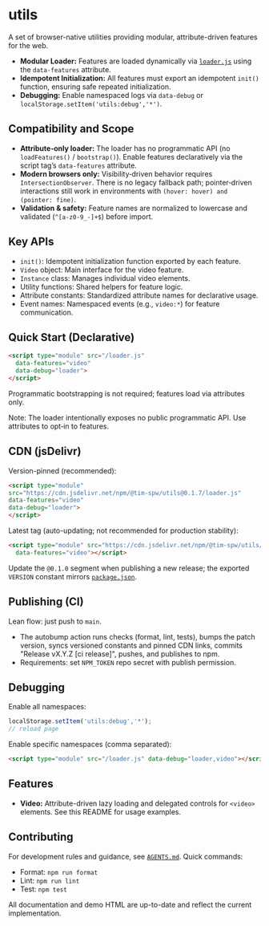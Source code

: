 # utils

A set of browser-native utilities providing modular, attribute-driven features for the web. 

- **Modular Loader:** Features are loaded dynamically via [`loader.js`](loader.js) using the `data-features` attribute.
- **Idempotent Initialization:** All features must export an idempotent `init()` function, ensuring safe repeated initialization.
- **Debugging:** Enable namespaced logs via `data-debug` or `localStorage.setItem('utils:debug','*')`.

## Compatibility and Scope

- **Attribute‑only loader:** The loader has no programmatic API (no `loadFeatures()` / `bootstrap()`). Enable features declaratively via the script tag’s `data-features` attribute.
- **Modern browsers only:** Visibility‑driven behavior requires `IntersectionObserver`. There is no legacy fallback path; pointer‑driven interactions still work in environments with `(hover: hover) and (pointer: fine)`.
- **Validation & safety:** Feature names are normalized to lowercase and validated (`^[a-z0-9_-]+$`) before import.

## Key APIs

- `init()`: Idempotent initialization function exported by each feature.
- `Video` object: Main interface for the video feature.
- `Instance` class: Manages individual video elements.
- Utility functions: Shared helpers for feature logic.
- Attribute constants: Standardized attribute names for declarative usage.
- Event names: Namespaced events (e.g., `video:*`) for feature communication.

## Quick Start (Declarative)

```html
<script type="module" src="/loader.js"
  data-features="video"
  data-debug="loader">
</script>
```

Programmatic bootstrapping is not required; features load via attributes only.

Note: The loader intentionally exposes no public programmatic API. Use attributes to opt‑in to features.

<!-- Package imports not required; loading is attribute-driven only. -->

## CDN (jsDelivr)

Version-pinned (recommended):

```html
<script type="module"
src="https://cdn.jsdelivr.net/npm/@tim-spw/utils@0.1.7/loader.js"
data-features="video"
data-debug="loader">
</script>
```

Latest tag (auto-updating; not recommended for production stability):

```html
<script type="module" src="https://cdn.jsdelivr.net/npm/@tim-spw/utils/loader.js"
  data-features="video"></script>
```

Update the `@0.1.0` segment when publishing a new release; the exported `VERSION` constant mirrors [`package.json`](package.json).

## Publishing (CI)

Lean flow: just push to `main`.

- The autobump action runs checks (format, lint, tests), bumps the patch version, syncs versioned constants and pinned CDN links, commits "Release vX.Y.Z [ci release]", pushes, and publishes to npm.
- Requirements: set `NPM_TOKEN` repo secret with publish permission.

## Debugging

Enable all namespaces:

```js
localStorage.setItem('utils:debug','*');
// reload page
```

Enable specific namespaces (comma separated):

```html
<script type="module" src="/loader.js" data-debug="loader,video"></script>
```

## Features

- **Video:** Attribute-driven lazy loading and delegated controls for `<video>` elements. See this README for usage examples.

## Contributing

For development rules and guidance, see [`AGENTS.md`](AGENTS.md).
Quick commands:

- Format: `npm run format`
- Lint: `npm run lint`
- Test: `npm test`

All documentation and demo HTML are up-to-date and reflect the current implementation.

